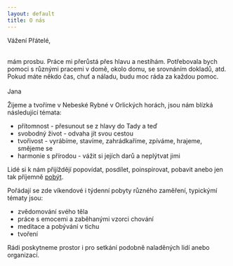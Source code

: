 ```yaml
---
layout: default
title: O nás
---
```



<p class="message">
  Vážení Přátelé, <br/> <br/>

  mám prosbu. Práce mi přerůstá přes hlavu a nestíhám. Potřebovala bych pomoci s různými pracemi v domě, okolo domu, se srovnáním dokladů, atd. Pokud máte někdo čas, chuť a náladu, budu moc ráda za každou pomoc.
  <br/>
  <br/>
  Jana
</p>

Žijeme a tvoříme v Nebeské Rybné v Orlických horách, jsou nám blízká následující témata:

* přítomnost - přesunout se z hlavy do Tady a teď
* svobodný život - odvaha jít svou cestou
* tvořivost - vyrábíme, stavíme, zahrádkaříme, zpíváme, hrajeme, smějeme se
* harmonie s přírodou - vážit si jejích darů a neplýtvat jimi


Lidé si k nám přijíždějí popovídat, posdílet, poinspirovat, pobavit anebo jen tak příjemně <a href="/pobyvani">pobýt</a>.

Pořádají se zde víkendové i týdenní pobyty různého zaměření, typickýmí tématy jsou:

* zvědomování svého těla
* práce s emocemi a zaběhanými vzorci chování
* meditace a pobývání v tichu
* tvoření

Rádi poskytneme prostor i pro setkání podobně naladěných lidí anebo organizací.

